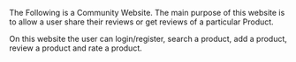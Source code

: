 The Following is a Community Website.
The main purpose of this website is to allow a user share their reviews or get reviews of a particular Product.

On this website the user can login/register, search a product, add a product, review a product and rate a product.